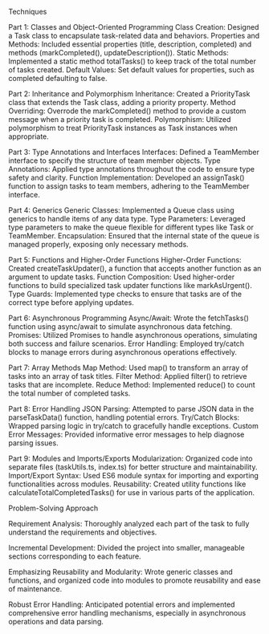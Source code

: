Techniques 

Part 1: Classes and Object-Oriented Programming
Class Creation: Designed a Task class to encapsulate task-related data and behaviors.
Properties and Methods: Included essential properties (title, description, completed) and methods (markCompleted(), updateDescription()).
Static Methods: Implemented a static method totalTasks() to keep track of the total number of tasks created.
Default Values: Set default values for properties, such as completed defaulting to false.

Part 2: Inheritance and Polymorphism
Inheritance: Created a PriorityTask class that extends the Task class, adding a priority property.
Method Overriding: Overrode the markCompleted() method to provide a custom message when a priority task is completed.
Polymorphism: Utilized polymorphism to treat PriorityTask instances as Task instances when appropriate.

Part 3: Type Annotations and Interfaces
Interfaces: Defined a TeamMember interface to specify the structure of team member objects.
Type Annotations: Applied type annotations throughout the code to ensure type safety and clarity.
Function Implementation: Developed an assignTask() function to assign tasks to team members, adhering to the TeamMember interface.

Part 4: Generics
Generic Classes: Implemented a Queue<T> class using generics to handle items of any data type.
Type Parameters: Leveraged type parameters to make the queue flexible for different types like Task or TeamMember.
Encapsulation: Ensured that the internal state of the queue is managed properly, exposing only necessary methods.

Part 5: Functions and Higher-Order Functions
Higher-Order Functions: Created createTaskUpdater(), a function that accepts another function as an argument to update tasks.
Function Composition: Used higher-order functions to build specialized task updater functions like markAsUrgent().
Type Guards: Implemented type checks to ensure that tasks are of the correct type before applying updates.

Part 6: Asynchronous Programming
Async/Await: Wrote the fetchTasks() function using async/await to simulate asynchronous data fetching.
Promises: Utilized Promises to handle asynchronous operations, simulating both success and failure scenarios.
Error Handling: Employed try/catch blocks to manage errors during asynchronous operations effectively.

Part 7: Array Methods
Map Method: Used map() to transform an array of tasks into an array of task titles.
Filter Method: Applied filter() to retrieve tasks that are incomplete.
Reduce Method: Implemented reduce() to count the total number of completed tasks.

Part 8: Error Handling
JSON Parsing: Attempted to parse JSON data in the parseTaskData() function, handling potential errors.
Try/Catch Blocks: Wrapped parsing logic in try/catch to gracefully handle exceptions.
Custom Error Messages: Provided informative error messages to help diagnose parsing issues.

Part 9: Modules and Imports/Exports
Modularization: Organized code into separate files (taskUtils.ts, index.ts) for better structure and maintainability.
Import/Export Syntax: Used ES6 module syntax for importing and exporting functionalities across modules.
Reusability: Created utility functions like calculateTotalCompletedTasks() for use in various parts of the application.

Problem-Solving Approach

Requirement Analysis: Thoroughly analyzed each part of the task to fully understand the requirements and objectives.

Incremental Development: Divided the project into smaller, manageable sections corresponding to each feature.

Emphasizing Reusability and Modularity: Wrote generic classes and functions, and organized code into modules to promote reusability and ease of maintenance.

Robust Error Handling: Anticipated potential errors and implemented comprehensive error handling mechanisms, especially in asynchronous operations and data parsing.